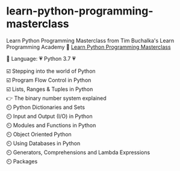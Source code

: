 # learn-python-programming-masterclass

Learn Python Programming Masterclass from Tim Buchalka's Learn Programming Academy :link: [Learn Python Programming Masterclass](https://www.udemy.com/course/python-the-complete-python-developer-course/)  
 
:wrench: Language: :heartpulse:	Python 3.7 :heartpulse:		

:ballot_box_with_check: Stepping into the world of Python  
:ballot_box_with_check: Program Flow Control in Python  
:ballot_box_with_check: Lists, Ranges & Tuples in Python  
:point_right: The binary number system explained  
:timer_clock:	Python Dictionaries and Sets  
:timer_clock:	Input and Output (I/O) in Python  
:timer_clock:	Modules and Functions in Python  
:timer_clock:	Object Oriented Python  
:timer_clock:	Using Databases in Python  
:timer_clock:	Generators, Comprehensions and Lambda Expressions   
:timer_clock:	Packages  
